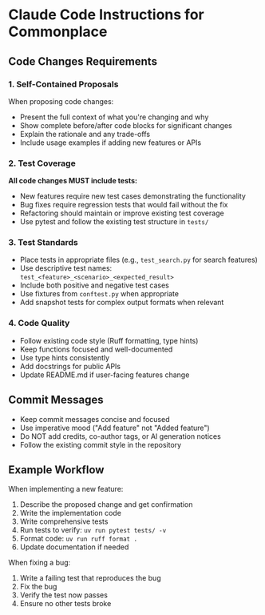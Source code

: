 # Claude Code Instructions for Commonplace

## Code Changes Requirements

### 1. Self-Contained Proposals
When proposing code changes:
- Present the full context of what you're changing and why
- Show complete before/after code blocks for significant changes
- Explain the rationale and any trade-offs
- Include usage examples if adding new features or APIs

### 2. Test Coverage
**All code changes MUST include tests:**
- New features require new test cases demonstrating the functionality
- Bug fixes require regression tests that would fail without the fix
- Refactoring should maintain or improve existing test coverage
- Use pytest and follow the existing test structure in `tests/`

### 3. Test Standards
- Place tests in appropriate files (e.g., `test_search.py` for search features)
- Use descriptive test names: `test_<feature>_<scenario>_<expected_result>`
- Include both positive and negative test cases
- Use fixtures from `conftest.py` when appropriate
- Add snapshot tests for complex output formats when relevant

### 4. Code Quality
- Follow existing code style (Ruff formatting, type hints)
- Keep functions focused and well-documented
- Use type hints consistently
- Add docstrings for public APIs
- Update README.md if user-facing features change

## Commit Messages
- Keep commit messages concise and focused
- Use imperative mood ("Add feature" not "Added feature")
- Do NOT add credits, co-author tags, or AI generation notices
- Follow the existing commit style in the repository

## Example Workflow

When implementing a new feature:
1. Describe the proposed change and get confirmation
2. Write the implementation code
3. Write comprehensive tests
4. Run tests to verify: `uv run pytest tests/ -v`
5. Format code: `uv run ruff format .`
6. Update documentation if needed

When fixing a bug:
1. Write a failing test that reproduces the bug
2. Fix the bug
3. Verify the test now passes
4. Ensure no other tests broke
